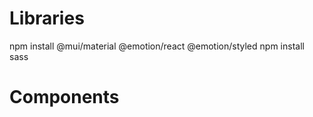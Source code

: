# Libraries
npm install @mui/material @emotion/react @emotion/styled
npm install sass


# Components

